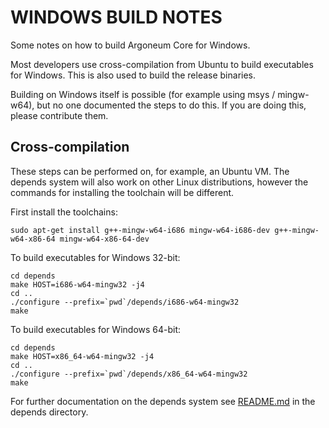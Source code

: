 WINDOWS BUILD NOTES
====================

Some notes on how to build Argoneum Core for Windows.

Most developers use cross-compilation from Ubuntu to build executables for
Windows. This is also used to build the release binaries.

Building on Windows itself is possible (for example using msys / mingw-w64),
but no one documented the steps to do this. If you are doing this, please contribute them.

Cross-compilation
-------------------

These steps can be performed on, for example, an Ubuntu VM. The depends system
will also work on other Linux distributions, however the commands for
installing the toolchain will be different.

First install the toolchains:

    sudo apt-get install g++-mingw-w64-i686 mingw-w64-i686-dev g++-mingw-w64-x86-64 mingw-w64-x86-64-dev

To build executables for Windows 32-bit:

    cd depends
    make HOST=i686-w64-mingw32 -j4
    cd ..
    ./configure --prefix=`pwd`/depends/i686-w64-mingw32
    make

To build executables for Windows 64-bit:

    cd depends
    make HOST=x86_64-w64-mingw32 -j4
    cd ..
    ./configure --prefix=`pwd`/depends/x86_64-w64-mingw32
    make

For further documentation on the depends system see [README.md](../depends/README.md) in the depends directory.

